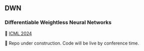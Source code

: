 ## DWN
### **D**ifferentiable **W**eightless Neural **N**etworks

📄 [ICML 2024](https://icml.cc/virtual/2024/poster/34511)

🚧 Repo under construction. Code will be live by conference time.
